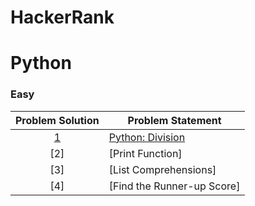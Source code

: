 # HackerRank
# Python

### Easy

|Problem Solution|Problem Statement|
|:--------------:|-----------------|
|[1]|[Python: Division]|
|[2]|[Print Function]|
|[3]|[List Comprehensions]|
|[4]|[Find the Runner-up Score]|
















[//]: # (Easy)

[1]: Easy/1.py?ts=4
[Python: Division]: https://www.hackerrank.com/challenges/python-division/problem

